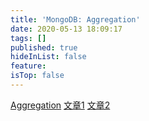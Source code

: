 ```yaml
---
title: 'MongoDB: Aggregation'
date: 2020-05-13 18:09:17
tags: []
published: true
hideInList: false
feature: 
isTop: false
---
```

[Aggregation](https://docs.mongodb.com/manual/core/aggregation-pipeline/)
[文章1](https://mikaelkoskinen.net/post/mongodb-aggregation-framework-examples-in-c)
[文章2](https://blog.51cto.com/shanyou/1345924)